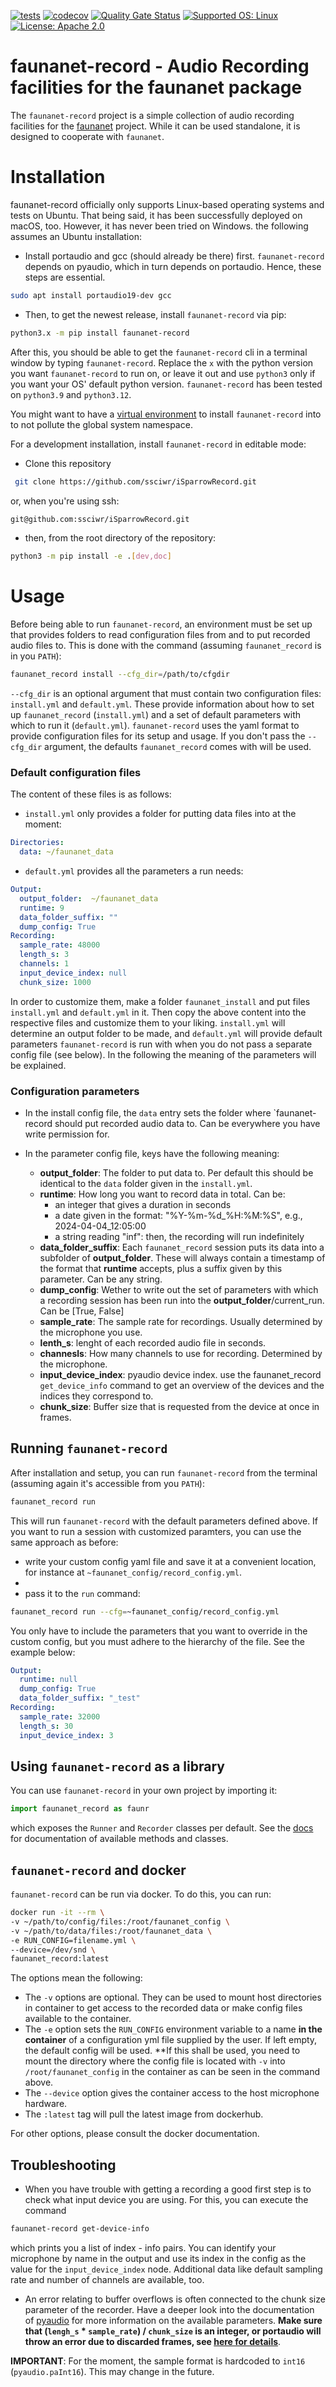 [![tests](https://github.com/ssciwr/iSparrowRecord/actions/workflows/main.yml/badge.svg?event=push)](https://github.com/ssciwr/iSparrowRecord/actions/workflows/main.yml)
[![codecov](https://codecov.io/gh/ssciwr/iSparrowRecord/graph/badge.svg?token=FwyE0PNiOk)](https://codecov.io/gh/ssciwr/iSparrowRecord)
[![Quality Gate Status](https://sonarcloud.io/api/project_badges/measure?project=ssciwr_iSparrowRecord&metric=alert_status)](https://sonarcloud.io/summary/new_code?id=ssciwr_iSparrowRecord)
[![Supported OS: Linux](https://img.shields.io/badge/OS-Linux%20%7C%20macOS%20%7C%20Windows-green.svg)](https://www.linux.org/)
[![License: Apache 2.0](https://img.shields.io/badge/License-Apache%202.0-blue.svg)](https://opensource.org/licenses/Apache-2.0)
# faunanet-record - Audio Recording facilities for the faunanet package
The `faunanet-record` project is a simple collection of audio recording facilities for the [faunanet](https://github.com/ssciwr/iSparrow) project. While it can be used standalone, it is designed to cooperate with `faunanet`. 

# Installation
faunanet-record officially only supports Linux-based operating systems and tests on Ubuntu. That being said, it has been successfully deployed on macOS, too. However, it has never been tried on Windows. the following assumes an Ubuntu installation: 

- Install portaudio and gcc (should already be there) first. `faunanet-record` depends on pyaudio, which in turn depends on portaudio. Hence, these steps are essential. 
```bash 
sudo apt install portaudio19-dev gcc
```

- Then, to get the newest release, install `faunanet-record` via pip: 
```bash 
python3.x -m pip install faunanet-record
```
After this, you should be able to get the `faunanet-record` cli in a terminal window by typing `faunanet-record`. 
Replace the `x` with the python version you want `faunanet-record` to run on, or leave it out and use `python3` only if you want your OS' default python version. `faunanet-record` has been tested on `python3.9` and `python3.12`.

You might want to have a [virtual environment](https://docs.python.org/3/library/venv.html) to install `faunanet-record` into to not pollute the global system namespace.

For a development installation, install `faunanet-record` in editable mode: 

- Clone this repository
```bash
 git clone https://github.com/ssciwr/iSparrowRecord.git 
```
or, when you're using ssh: 
```bash
git@github.com:ssciwr/iSparrowRecord.git
```

- then, from the root directory of the repository: 
```bash 
python3 -m pip install -e .[dev,doc]
```

# Usage
Before being able to run `faunanet-record`, an environment must be set up that provides folders to read configuration files from and to put recorded audio files to. 
This is done with the command (assuming `faunanet_record` is in you `PATH`): 
```bash
faunanet_record install --cfg_dir=/path/to/cfgdir
```
`--cfg_dir` is an optional argument that must contain two configuration files: `install.yml` and `default.yml`. These provide information about how to set up `faunanet_record` (`install.yml`) and a set of default parameters with which to run it (`default.yml`).
`faunanet-record` uses the yaml format to provide configuration files for its setup and usage. If you don't pass the `--cfg_dir` argument, the defaults `faunanet_record` comes with will be used. 

### Default configuration files 
The content of these files is as follows:

- `install.yml` only provides a folder for putting data files into at the moment: 
```yaml
Directories: 
  data: ~/faunanet_data
```
- `default.yml` provides all the parameters a run needs: 
``` yaml
Output: 
  output_folder:  ~/faunanet_data
  runtime: 9 
  data_folder_suffix: ""
  dump_config: True
Recording:
  sample_rate: 48000
  length_s: 3
  channels: 1
  input_device_index: null
  chunk_size: 1000 
```
In order to customize them, make a folder `faunanet_install` and put files `install.yml` and `default.yml` in it. Then copy the above content into the respective files and customize them 
to your liking. `install.yml` will determine an output folder to be made, and `default.yml` will provide default parameters `faunanet-record` is run with when you do not pass a separate config file (see below).
In the following the meaning of the parameters will be explained. 

### Configuration parameters 
- In the install config file, the `data` entry sets the folder where `faunanet-record should put recorded audio data to. Can be everywhere you have write permission for. 

- In the parameter config file, keys have the following meaning: 
  - **output_folder**: The folder to put data to. Per default this should be identical to the `data` folder given in the `install.yml`. 
  - **runtime**: How long you want to record data in total. Can be: 
    - an integer that gives a duration in seconds 
    - a date given in the format: "%Y-%m-%d_%H:%M:%S", e.g., 2024-04-04_12:05:00
    - a string reading "inf": then, the recording will run indefinitely
  - **data_folder_suffix**: Each `faunanet_record` session puts its data into a subfolder of **output_folder**. These will always contain a timestamp of the format that **runtime** accepts, plus a suffix given by this parameter. Can be any string.
  - **dump_config**: Wether to write out the set of parameters with which a recording session has been run into the **output_folder**/current_run. Can be [True, False]
  - **sample_rate**: The sample rate for recordings. Usually determined by the microphone you use. 
  - **lenth_s**: lenght of each recorded audio file in seconds. 
  - **channesls**: How many channels to use for recording. Determined by the microphone.
  - **input_device_index**: pyaudio device index. use the faunanet_record `get_device_info` command to get an overview of the devices and the indices they correspond to.
  - **chunk_size**: Buffer size that is requested from the device at once in frames.

## Running `faunanet-record` 
After installation and setup, you can run `faunanet-record` from the terminal (assuming again it's accessible from you `PATH`): 
```bash 
faunanet_record run
```
This will run `faunanet-record` with the default parameters defined above. If you want to run a session with customized paramters, you can use the same approach as before: 
- write your custom config yaml file and save it at a convenient location, for instance at `~faunanet_config/record_config.yml`. 
- 
- pass it to the `run` command: 
```bash 
faunanet_record run --cfg=~faunanet_config/record_config.yml 
``` 
You only have to include the parameters that you want to override in the custom config, but you must adhere to the hierarchy of the file. See the example below: 
```yaml
Output:
  runtime: null 
  dump_config: True
  data_folder_suffix: "_test"
Recording:
  sample_rate: 32000 
  length_s: 30 
  input_device_index: 3
```
## Using `faunanet-record` as a library 
You can use `faunanet-record` in your own project by importing it: 
```python 
import faunanet_record as faunr 
```
which exposes the `Runner` and `Recorder` classes per default. See the [docs](https://isparrowrecord.readthedocs.io/en/latest/) for documentation of available methods and classes.


## `faunanet-record` and docker
`faunanet-record` can be run via docker. To do this, you can run:

```bash
docker run -it --rm \
-v ~/path/to/config/files:/root/faunanet_config \
-v ~/path/to/data/files:/root/faunanet_data \
-e RUN_CONFIG=filename.yml \
--device=/dev/snd \
faunanet_record:latest
```
The options mean the following: 
- The `-v` options are optional. They can be used to mount host directories in container to get access to the recorded data or make config files available to the container.
- The `-e` option sets the `RUN_CONFIG` environment variable to a name **in the container** of a configuration yml file supplied by the user. If left empty, the default config will be used. **If this shall be used, you need to mount the directory where the config file is located with `-v` into `/root/faunanet_config` in the container as can be seen in the command above. 
- The `--device` option gives the container access to the host microphone hardware.
- The `:latest`  tag will pull the latest image from dockerhub. 

For other options, please consult the docker documentation.

## Troubleshooting 
- When you have trouble with getting a recording a good first step is to check what input device you are using. 
For this, you can execute the command
```bash 
faunanet-record get-device-info
``` 
which prints you a list of index - info pairs. You can identify your microphone by name in the output and use its index in the config as the value for the `input_device_index` node. 
Additional data like default sampling rate and number of channels are available, too. 

- An error relating to buffer overflows is often connected to the chunk size parameter of the 
recorder. Have a deeper look into the documentation of [pyaudio](https://people.csail.mit.edu/hubert/pyaudio/docs/#pyaudio-documentation) for more information on the available parameters.
**Make sure that (`lengh_s` * `sample_rate`) / `chunk_size` is an integer, or portaudio will throw an error due to discarded frames, see [here for details](https://stackoverflow.com/questions/10733903/pyaudio-input-overflowed)**.

**IMPORTANT**: For the moment, the sample format is hardcoded to `int16` (`pyaudio.paInt16`). This may change in the future.
